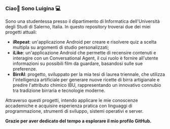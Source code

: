 <!-- ## Hi there👋 I'm Luigina💻
I am a student at the University of Salerno, Italy. In this repository, you'll find two of my current projects:

* <b>iRepeat</b>: an Android application for creating and solving multiple choice quizzes on custom study topics.
* <b>iLike</b>: an Android application that allows you to review content and interact with a Conversational Agent, whose role is to provide the user with information about possible films to watch, based on his preferences.

Through them, I aim to apply my academic knowledge and gain hands-on experience with programming languages, development tools, operating systems and servers.

<b> Thank you for taking the time to explore my GitHub profile. </b> -->

### Ciao👋 Sono Luigina 💻
Sono una studentessa presso il dipartimento di Informatica dell'Università degli Studi di Salerno, Italia. In questo repository troverai due dei miei progetti attuali:

* <b>iRepeat</b>: un'applicazione Android per creare e risolvere quiz a scelta multipla su argomenti di studio personalizzati;
* <b>iLike</b>: un'applicazione Android che permette di recensire contenuti e interagire con un Conversational Agent, il cui ruolo è fornire all'utente informazioni su possibili film da guardare, basandosi sulle sue preferenze.
* <b>BirrAI</b>: progetto, sviluppato per la mia tesi di laurea triennale, che utilizza l'intelligenza artificiale per generare nuove ricette di birra artigianale e predire l'attributo chimico IBU, rappresentando un innovativo connubio tra tradizione birraria e tecnologie moderne.

Attraverso questi progetti, intendo applicare le mie conoscenze accademiche e acquisire esperienza pratica con linguaggi di programmazione, strumenti di sviluppo, sistemi operativi e server.

<b>Grazie per aver dedicato del tempo a esplorare il mio profilo GitHub.</b>



<!--
**Luigina2001/Luigina2001** is a ✨ _special_ ✨ repository because its `README.md` (this file) appears on your GitHub profile.

Here are some ideas to get you started:

- 🔭 I’m currently working on ...
- 🌱 I’m currently learning ...
- 👯 I’m looking to collaborate on ...
- 🤔 I’m looking for help with ...
- 💬 Ask me about ...
- 📫 How to reach me: ...
- 😄 Pronouns: ...
- ⚡ Fun fact: ...
-->
